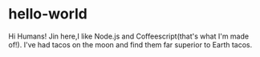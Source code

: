 # hello-world

Hi Humans!
Jin here,I like Node.js and Coffeescript(that's what I'm made of!).
I've had tacos on the moon and find them far superior to Earth tacos.
